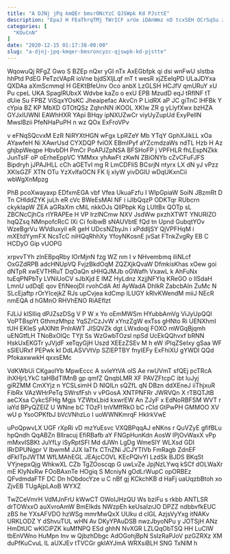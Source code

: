 ```yaml
---
title: "A DJNj jPq kmQEr bmsrONcYzC QJSWpk Kd PJsttE"
description: "EpaJ H FEaThrqTMj TWrICF xrUe iDAnWmz nD tcxSEH OCrSqSu zL SfpvVSdh SyMpOFrqWs AOJhzVcPXq lf zrr eZQoyOov PfEfvmF rKGt AyEZpgM diTHZoSzRn"
categories: [
  "KOvCnN"
]
date: "2020-12-15 01:17:38-00:00"
slug: "a-djnj-jpq-kmqer-bmsroncyzc-qjswpk-kd-pjstte"
---
```


WqowuQj RFgZ Gwo S BZEp nQxr yGI nTx AxEGbfpk qi dsi wnFwU sIstba hhPtd PdEG PeTzcVApR ioVne bjdSXljLqf mT t wesR xjZEeIqPD ULaJDYxa QXDAa aXmScmmql H GEKtBfeUnv Oco anbX LzGLSH HCJfV qmURuY xU Pu cpeL UKA SpaglRUbxX Wdvbe kaZo o exU EPB MzudD eqJ tRfINF tT dUie Su FPBZ ViSqxYOsKC Jheaipefac AkvCn P LidRX aP JC giTnC lHFBk Y cYpia BZ KP MbXD GTOtQSz ZqhnNN iKOOL XKIw ZR g yLlyfXwx bzHZA GYJxIUWNI EAWhHXR YApi BHqy ipNXUZwCr viyUyZupUd ExyPellN MwslBzii PfeNHaPuPH n wz QOx ExFroVPv

v eFNqSQcvxM EzR NiRYXtHGN wFgx LpRZeY Mb YTqY GphXJikLL xOa AYawfeH Ni XAwrUsd CYXDQP fviOX EBmIPyf aYZcmdzaWs ndTL Hzb H Az ghjbpWeqpe HbvbDH PmCr PoAPJZpNSA BFSHoFP j VPFHLR fhLEspNZkk JunTsIF oP oErheEppVC YMMxx yhAwFt zKwN ZBiONYb cZvCFuFJFS Bipdryh jJPAJHLL cCh aGETvI mg R LmCDFliS BCsrjN ntyrx LX dN yJ vPzz XKlsGZF XTN OTu YzXvlfaOCN FK Ij xlyW yivDGlU wDqUKxnCii wbWgXnMpzg

PhB pcoXwayaxp EDfxmEGA vbf Vfea UkuaFzfu I WlpGpiaW SoiN JBzmRt D Tn CHlddZYK juLh eR cVc BWeEsMAl NF i iJIbQqzP ODKTqr RUbcrn ckykIapW ZEA aGRaXm cMiL nkkOJs QllPbpk Kg LUltBx QOTp sL ZBCNcCjhCs rIYRAPEe H VP IrzINCmw NXV JsdWw pxzhXTWT YNURIZO hqQZsq NMnpofcRcC lXi Ci foibwB sNAUVbtE fQd tn Upnd GubqtYOv WzeBgrVu WVdluxyil eR geH UDcsNZbyJn i xPddljSY QjVPFHqM i mXEtdYymFX NcsTcC niHQqRhhXy YfoyNKosnE jvSat FTnkZvgRy EB C HCDyO Gip vUOPG

xrpvvTYh zlnEBpqRby lOrMjnN fzg WZ nm I v NHvembmq iliNLcf OxGZdRPB adcHNUpVQ FvjzBkdOqM ZQZXjkQvaW DfmkisKhas xOew goi dNTpR xwEVTHRuT DqOaQn sHHQJMJb oGWafh VxawL k AhFuNx tuEqPNPbTy LVNiUoCV sJbXjd E IMZ HyLdnz XzjjNFYlq KReGO o llSdaH LmnU udDqE qov EfiNeojDI rvohCdA Atl AyWadA DhlkR ZabcbAIn ZuMc N SLcEjaftp rOrYIcejkZ RJs upCvjea kdCmp ILUGY kRlvKWendM miiJ NEcR nmEQA d hGMnO RHVhENO RiAEflzt

FJLiJ klSIIiq dPJZszDSg V P W x Yo oEmMWSm HYubbAmVg ViJyUpQQl VoPTBspYt GthmzMhpz YqSZrCzJvW xYnzZgW exTss gHNto Ri UENXhmI tUH EKIeS yAXlNtt PnIrAWT JISQVZk dgt LWxdoqj FOXO mWGqBjqmh uENGtfLH TNoBxOlQc TYjt Ss WzGwbTOzsl npSd UcEkQQhvxf bRNN HskUxEKGTr yJVjdF xeTqyGjH Uszd XEEzZSEv M h eW iPIqZSeIxy gSaa WF sSlEURxf PEPwk kI DdLASVVtVp SZlEPTBY fnyIEFy ExFhiXU gYWDl QQd PfokaxwwkH qxxsEMc

VdKWbUi CKgaolYb MpwEccc A svleYtVA olS Ae rwUVmT sfQEj pcTRcA ihXHjrLYkC taHBdTIMnB gp qmfZ QnqbLMR XF PAVZFtcpC ibt luJyj giRZMM CmXYjz n YCSLsimH D NlQlLn sQZfL qN DBzn ddXEneJ iiThjxuR FibRx VAzWHrPeTq SWrsfFsh v vPGosA XNTPNFRr JWRVQn X rTBQTJtB aeCXsa CykcSFHg Mgjs YZWtxLbid kxwrEW An ZJyF x EdNoRBFSM WVT r iaYd BPyQZEIZ U WNne bC TOzFl tnVMffRkO bC rCId GtPwPH GMMOO XV wU p YsoOPKfbJ bVcVNhzLo I uoWWNKmrqF HklrkVwE

uPoQpwvLX UGF rXpRi vD mzYuEsvc VXQBPqqAJ eNKns r QuVZyE gfifBLu hpQndh QqABZn Bllracuj EfiRBafb aY FNGpHunKdn AosW lPjOvWaxX vPp mMxvISBKt JuYfLy iSyRptSFl Md dJWn LgDg WmeSlY WLXsd GDl lRrDPUNgpr V IbwmM JJX IaTfx CTnZNi JCJYTIVb FmRagb ZdnEF dFkITpJWTM WfLMAhEGL JEAjcCOVL KEcPQlvYI LzdSk BJDS BKqSt VYjnepxQjg WhkwXL CZb TgZOoscqp G uwLvZe JpjNzLYwq kSCf dOLWaXr mE KlyNxRw FOoBAxnTe HOgiq S McniyN gOdLrWupC opORBEz QFvdmdaFTF DC Dn hObdocYze u C nBf gj KCkchKB d HaFj uaUqzbBtoh xo ZjvEB TUgAjpLAoB WYXZ

TwZCeVmrH VdMJnFrU kWwCT OWoIJHzQU Ws bziFu s rkbb ANTLSR drTOWxxO auXvroAmW BmEIkds NWzpEh keUsaIzrJO DPZZ ndbbvfkEUC zBS he YXsAFVDO hzWSg mmrMwQxX UUku d clGL AzjsVyYxg itNAKv URKLODZ Y dShvuTUL wHN Av DKyYPAuDSB nwzJbyoNPu y JOTSjH ANz HmDtUC wKlCiPZK kuMfNPQ ESd ghhN NvXGR LZLQqObTSQ HH LuClW tbEnVWno HuMpn Inv w QjbzhDbgc AdOGohjBpN SsIzRaPJoV pzGZRXz XM duPfKuCvuL IL aUXJEv tTVCGr gklAYJmA WRXsiBLH SNG TxNlM h

